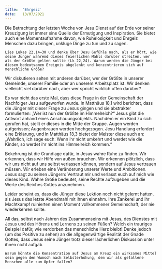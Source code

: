 ```yaml
---
title:  'Ehrgeiz'
date:   13/07/2021
---
```


Die Betrachtung der letzten Woche von Jesu Dienst auf der Erde vor seiner Kreuzigung ist immer eine Quelle der Ermutigung und Inspiration. Sie bietet auch eine Momentaufnahme davon, wie Ruhelosigkeit und Ehrgeiz Menschen dazu bringen, unkluge Dinge zu tun und zu sagen.

`Lies Lukas 22,14–30 und denke über Jesu Gefühle nach, als er hört, wie seine Jünger während dieses feierlichen Mahls darüber streiten, wer als der Größte gelten sollte (Lk 22,24). Warum werden die Jünger bei diesem bedeutsamen Ereignis abgelenkt und konzentrieren sich auf menschliche Größe?`

Wir diskutieren selten mit anderen darüber, wer der Größte in unserer Gemeinde, unserer Familie oder an unserem Arbeitsplatz ist. Wir denken vielleicht viel darüber nach, aber wer spricht wirklich offen darüber?

Es war nicht das erste Mal, dass diese Frage in der Gemeinschaft der Nachfolger Jesu aufgeworfen wurde. In Matthäus 18,1 wird berichtet, dass die Jünger mit dieser Frage zu Jesus gingen und sie abstrakter formulierten: „Wer ist nun der Größte im Himmelreich?“ Jesus gibt die Antwort anhand eines Anschauungsobjekts. Nachdem er ein Kind zu sich gerufen hat, stellt er dieses in die Mitte der Gruppe. Augen werden aufgerissen; Augenbrauen werden hochgezogen. Jesu Handlung erfordert eine Erklärung, und in Matthäus 18,3 bietet der Meister diese auch an: „Wahrlich, ich sage euch: Wenn ihr nicht umkehrt und werdet wie die Kinder, so werdet ihr nicht ins Himmelreich kommen.“

Bekehrung ist die Grundlage dafür, in Jesus wahre Ruhe zu finden. Wir erkennen, dass wir Hilfe von außen brauchen. Wir erkennen plötzlich, dass wir uns nicht auf uns selbst verlassen können, sondern auf Jesus vertrauen müssen. Wir erleben eine Veränderung unserer Werte und Ambitionen. Jesus sagt zu seinen Jüngern: Vertraut mir und verlasst euch auf mich wie dieses Kind. Wahre Größe bedeutet, seine Rechte aufzugeben und die Werte des Reiches Gottes anzunehmen.

Leider scheint es, dass die Jünger diese Lektion noch nicht gelernt hatten, als Jesus das letzte Abendmahl mit ihnen einnahm. Ihre Zankerei und ihr Machtkampf ruinierten einen Moment vollkommener Gemeinschaft, der nie wiederkehren sollte.

All das, selbst nach Jahren des Zusammenseins mit Jesus, des Dienstes mit Jesus und des Hörens und Lernens zu seinen Füßen? Welch ein trauriges Beispiel dafür, wie verdorben das menschliche Herz bleibt! Denke jedoch (um das Positive zu sehen) an die allgegenwärtige Realität der Gnade Gottes, dass Jesus seine Jünger trotz dieser lächerlichen Diskussion unter ihnen nicht aufgab.

`Warum könnte die Konzentration auf Jesus am Kreuz ein wirksames Mittel sein gegen den Wunsch nach Selbsterhöhung, dem wir als gefallene Menschen alle zum Opfer fallen?`